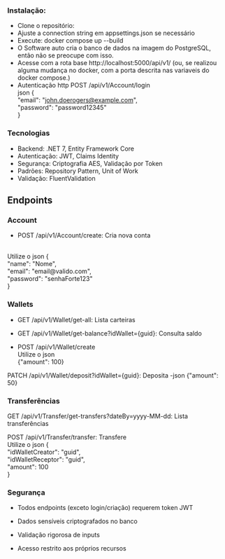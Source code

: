  ### Instalação:
* Clone o repositório: </br>
* Ajuste a connection string em appsettings.json se necessário </br>
* Execute: docker compose up --build   </br>
* O Software auto cria o banco de dados na imagem do PostgreSQL, então não se preocupe com isso.
* Acesse com a rota base http://localhost:5000/api/v1/    (ou, se realizou alguma mudança no docker, com a porta descrita nas variaveis do  docker compose.)
* Autenticação http POST /api/v1/Account/login   </br>
json
{   </br>
  "email": "john.doerogers@example.com",   </br>
  "password": "password12345"   </br>
}  </br>
### Tecnologias 
* Backend: .NET 7, Entity Framework Core </br>
* Autenticação: JWT, Claims Identity </br>
* Segurança: Criptografia AES, Validação por Token </br>
* Padrões: Repository Pattern, Unit of Work </br>
* Validação: FluentValidation </br>

## Endpoints
### Account
* POST /api/v1/Account/create: Cria nova conta </br>
</br>
Utilize o json 
{   </br> 
  "name": "Nome",   </br>
  "email": "email@valido.com",   </br>
  "password": "senhaForte123"   </br>
}   </br>

### Wallets
* GET /api/v1/Wallet/get-all: Lista carteiras </br>

* GET /api/v1/Wallet/get-balance?idWallet={guid}: Consulta saldo </br>

* POST /api/v1/Wallet/create </br>
Utilize o json </br>
{"amount": 100}   </br>

PATCH /api/v1/Wallet/deposit?idWallet={guid}: Deposita  -json
{"amount": 50}  </br>

### Transferências
GET /api/v1/Transfer/get-transfers?dateBy=yyyy-MM-dd: Lista transferências </br>

POST /api/v1/Transfer/transfer: Transfere </br>
Utilize o json
{  </br>
  "idWalletCreator": "guid",   </br>
  "idWalletReceptor": "guid",   </br>
  "amount": 100   </br>
}  
### Segurança 
* Todos endpoints (exceto login/criação) requerem token JWT

* Dados sensíveis criptografados no banco

* Validação rigorosa de inputs

* Acesso restrito aos próprios recursos
